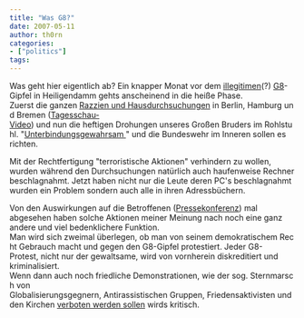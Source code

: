 ```yaml
---
title: "Was G8?"
date: 2007-05-11
author: th0rn
categories:
- ["politics"]
tags:
---
```

Was geht hier eigentlich ab? Ein knapper Monat vor dem <a TARGET="_blank" HREF="https://www.attac.de/heiligendamm07/pages/kritik-an-der-g8/g8--illegitim.php">illegitimen</a>(?) <a TARGET="_blank" HREF="https://www.attac.de/heiligendamm07/pages/kritik-an-der-g8.php">G8</a>-Gipfel in Heiligendamm gehts anscheinend in die heiße Phase. Zuerst die ganzen <a TARGET="_blank" HREF="http://de.indymedia.org/2007/05/176032.shtml">Razzien und Hausdurchsuchungen</a> in Berlin, Hamburg und Bremen (<a HREF="http://www.tagesschau.de/video/0,,OID6720382_RESreal256_PLYinternal_NAV_,00.html" TARGET="_blank">Tagesschau-Video</a>) und nun die heftigen Drohungen unseres Großen Bruders im Rohlstuhl.
"<a HREF="http://www.tagesschau.de/aktuell/meldungen/0,1185,OID6717248_TYP6_THE_NAV_REF1_BAB,00.html" TARGET="_blank">Unterbindungsgewahrsam </a>" und die Bundeswehr im Inneren sollen es richten.

Mit der Rechtfertigung "terroristische Aktionen" verhindern zu wollen, wurden während den Durchsuchungen natürlich auch haufenweise Rechner beschlagnahmt. Jetzt haben nicht nur die Leute deren PC's beschlagnahmt wurden ein Problem sondern auch alle in ihren Adressbüchern.

Von den Auswirkungen auf die Betroffenen (<a HREF="http://de.indymedia.org/2007/05/176363.shtml" TARGET="_blank">Pressekonferenz</a>) mal abgesehen haben solche Aktionen meiner Meinung nach noch eine ganz andere und viel bedenklichere Funktion. Man wird sich zweimal überlegen, ob man von seinem demokratischem Recht Gebrauch macht und gegen den G8-Gipfel protestiert. Jeder G8-Protest, nicht nur der gewaltsame, wird von vornherein diskreditiert und kriminalisiert. Wenn dann auch noch friedliche Demonstrationen, wie der sog. Sternmarsch von
Globalisierungsgegnern, Antirassistischen Gruppen, Friedensaktivisten und den Kirchen <a HREF="http://www.heise.de/tp/r4/artikel/25/25262/1.html" TARGET="_blank">verboten werden sollen</a> wirds kritisch.

<center><object WIDTH="425" HEIGHT="350">
<param NAME="movie" VALUE="http://www.youtube.com/v/rsKryWZ69bM"></param>
<param NAME="wmode" VALUE="transparent"></param><embed SRC="http://www.youtube.com/v/rsKryWZ69bM" TYPE="application/x-shockwave-flash" wmode="transparent" WIDTH="425" HEIGHT="350"></embed>

</object></center>